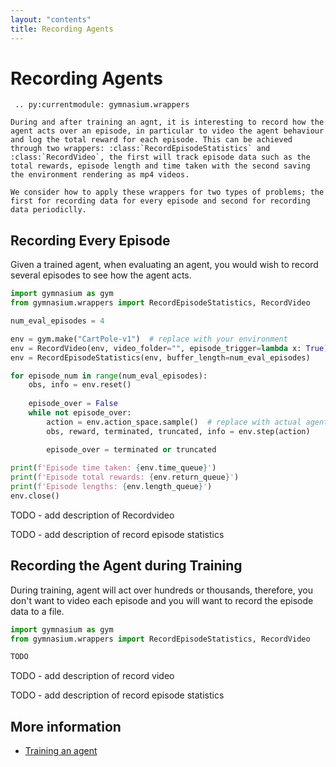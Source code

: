 ```yaml
---
layout: "contents"
title: Recording Agents
---
```


# Recording Agents

```{eval-rst}
 .. py:currentmodule: gymnasium.wrappers

During and after training an agnt, it is interesting to record how the agent acts over an episode, in particular to video the agent behaviour and log the total reward for each episode. This can be achieved through two wrappers: :class:`RecordEpisodeStatistics` and :class:`RecordVideo`, the first will track episode data such as the total rewards, episode length and time taken with the second saving the environment rendering as mp4 videos. 

We consider how to apply these wrappers for two types of problems; the first for recording data for every episode and second for recording data periodiclly.
```

## Recording Every Episode

Given a trained agent, when evaluating an agent, you would wish to record several episodes to see how the agent acts.

```python
import gymnasium as gym
from gymnasium.wrappers import RecordEpisodeStatistics, RecordVideo

num_eval_episodes = 4

env = gym.make("CartPole-v1")  # replace with your environment
env = RecordVideo(env, video_folder="", episode_trigger=lambda x: True)
env = RecordEpisodeStatistics(env, buffer_length=num_eval_episodes)

for episode_num in range(num_eval_episodes):
    obs, info = env.reset()
    
    episode_over = False
    while not episode_over:
        action = env.action_space.sample()  # replace with actual agent
        obs, reward, terminated, truncated, info = env.step(action)

        episode_over = terminated or truncated
        
print(f'Episode time taken: {env.time_queue}')
print(f'Episode total rewards: {env.return_queue}')
print(f'Episode lengths: {env.length_queue}')
env.close()
```

TODO - add description of Recordvideo

TODO - add description of record episode statistics

## Recording the Agent during Training

During training, agent will act over hundreds or thousands, therefore, you don't want to video each episode and you will want to record the episode data to a file.  

```python
import gymnasium as gym
from gymnasium.wrappers import RecordEpisodeStatistics, RecordVideo

TODO

```

TODO - add description of record video 

TODO - add description of record episode statistics

## More information

* [Training an agent]()

